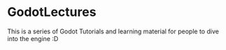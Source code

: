 # GodotLectures
This is a series of Godot Tutorials and learning material for people to dive into the engine :D
